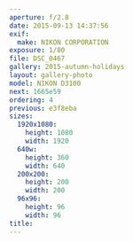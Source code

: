 ```yaml
---
aperture: f/2.8
date: 2015-09-13 14:37:56
exif:
  make: NIKON CORPORATION
exposure: 1/80
file: DSC_0467
gallery: 2015-autumn-holidays
layout: gallery-photo
model: NIKON D3100
next: 1665e59
ordering: 4
previous: e3f8eba
sizes:
  1920x1080:
    height: 1080
    width: 1920
  640w:
    height: 360
    width: 640
  200x200:
    height: 200
    width: 200
  96x96:
    height: 96
    width: 96
title: 
---
```

